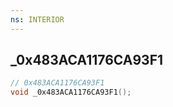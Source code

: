 ```yaml
---
ns: INTERIOR
---
```

## _0x483ACA1176CA93F1

```c
// 0x483ACA1176CA93F1
void _0x483ACA1176CA93F1();
```


